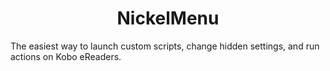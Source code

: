 <h1 align="center">NickelMenu</h1>

The easiest way to launch custom scripts, change hidden settings, and run actions on Kobo eReaders.

<!-- TODO: a lot more stuff -->